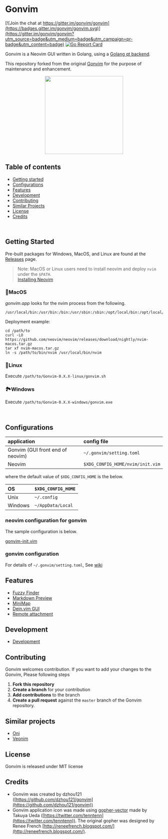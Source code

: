 
# Gonvim

[![Join the chat at https://gitter.im/gonvim/gonvim](https://badges.gitter.im/gonvim/gonvim.svg)](https://gitter.im/gonvim/gonvim?utm_source=badge&utm_medium=badge&utm_campaign=pr-badge&utm_content=badge)
[![Go Report Card](https://goreportcard.com/badge/github.com/akiyosi/gonvim)](https://goreportcard.com/report/github.com/akiyosi/gonvim)

Gonvim is a Neovim GUI written in Golang, using a [Golang qt backend](https://github.com/therecipe/qt).
 
This repository forked from the original [Gonvim](https://github.com/dzhou121/gonvim) for the purpose of maintenance and enhancement.


<p align="center">
<img src="https://raw.githubusercontent.com/wiki/akiyosi/gonvim/images/gopher-with-neovim.png" width="250" align="top" >
</p>

## Table of contents

- [Getting started](#getting-started)
- [Configurations](#configurations)
- [Features](#features)
- [Development](#development)
- [Contributing](#contributing)
- [Similar Projects](#similar-projects)
- [License](#license)
- [Credits](#credits)

<br>

## Getting Started
Pre-built packages for Windows, MacOS, and Linux are found at the [Releases](https://github.com/akiyosi/gonvim/releases) page.


> Note: MacOS or Linux users need to install neovim and deploy `nvim` under the `$PATH`.
<br />[Installing Neovim](https://github.com/neovim/neovim/wiki/Installing-Neovim)

### 🍏MacOS
*gonvim.app* looks for the nvim process from the following.

```
/usr/local/bin:/usr/bin:/bin:/usr/sbin:/sbin:/opt/local/bin:/opt/local/sbin
```

Deployment example:

```
cd /path/to
curl -LO https://github.com/neovim/neovim/releases/download/nightly/nvim-macos.tar.gz
tar xf nvim-macos.tar.gz
ln -s /path/to/bin/nvim /usr/local/bin/nvim
```

### 🐧Linux

Execute `/path/to/Gonvim-0.X.X-linux/gonvim.sh`

### 🏞Windows

Execute `/path/to/Gonvim-0.X.X-windows/gonvim.exe`


<br />

## Configurations

| application | config file |
|:------------|:------------|
| Gonvim (GUI front end of neovim) | `~/.gonvim/setting.toml` |
| Neovim      | `$XDG_CONFIG_HOME/nvim/init.vim` |

where the default value of `$XDG_CONFIG_HOME` is the below.

| OS      |  `$XDG_CONFIG_HOME`  |
|:--------|:---------------------|
| Unix    |  `~/.config`         |
| Windows |  `~/AppData/Local`   |

### neovim configuration for gonvim

The sample configuration is below.

[gonvim-init.vim](https://github.com/akiyosi/gonvim-init.vim)

### gonvim configuration

For details of `~/.gonvim/setting.toml`, See [wiki](https://github.com/akiyosi/gonvim/wiki/Configurations)



## Features

* [Fuzzy Finder](https://github.com/akiyosi/gonvim/wiki/Features#fuzzy-finder-in-gui)
* [Markdown Preview](https://github.com/akiyosi/gonvim/wiki/Features#markdown-preview)
* [MiniMap](https://github.com/akiyosi/gonvim/wiki/Features#minimap)
* [Dein.vim GUI](https://github.com/akiyosi/gonvim/wiki/Features#deinvim-gui)
* [Remote attachment](https://github.com/akiyosi/gonvim/wiki/Configurations#remote-attachment)


## Development

* [Development](https://github.com/akiyosi/gonvim/wiki/Development)



## Contributing
Gonvim welcomes contribution. If you want to add your changes to the Gonvim, Please following steps

1. **Fork this repository**
1. **Create a branch** for your contribution
1. **Add contributions** to the branch
1. **Create a pull request** against the `master` branch of the Gonvim repository.


## Similar projects

* [Oni](https://github.com/onivim/oni)
* [Veonim](https://github.com/veonim/veonim)



## License
Gonvim is released under MIT license


## Credits

* Gonvim was created by dzhou121 ([https://github.com/dzhou121/gonvim](https://github.com/dzhou121/gonvim))
* Gonvim application icon was made using [gopher-vector](https://github.com/golang-samples/gopher-vector) made by Takuya Ueda ([https://twitter.com/tenntenn](https://twitter.com/tenntenn)). The original gopher was designed by Renee French [http://reneefrench.blogspot.com/](http://reneefrench.blogspot.com/).


